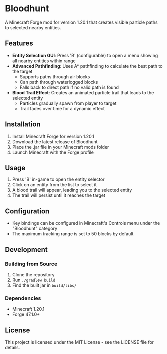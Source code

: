 # Bloodhunt

A Minecraft Forge mod for version 1.20.1 that creates visible particle paths to selected nearby entities.

## Features

- **Entity Selection GUI**: Press 'B' (configurable) to open a menu showing all nearby entities within range
- **Advanced Pathfinding**: Uses A* pathfinding to calculate the best path to the target
  - Supports paths through air blocks
  - Can path through waterlogged blocks
  - Falls back to direct path if no valid path is found
- **Blood Trail Effect**: Creates an animated particle trail that leads to the selected entity
  - Particles gradually spawn from player to target
  - Trail fades over time for a dynamic effect

## Installation

1. Install Minecraft Forge for version 1.20.1
2. Download the latest release of Bloodhunt
3. Place the .jar file in your Minecraft mods folder
4. Launch Minecraft with the Forge profile

## Usage

1. Press 'B' in-game to open the entity selector
2. Click on an entity from the list to select it
3. A blood trail will appear, leading you to the selected entity
4. The trail will persist until it reaches the target

## Configuration

- Key bindings can be configured in Minecraft's Controls menu under the "Bloodhunt" category
- The maximum tracking range is set to 50 blocks by default

## Development

### Building from Source

1. Clone the repository
2. Run `./gradlew build`
3. Find the built jar in `build/libs/`

### Dependencies

- Minecraft 1.20.1
- Forge 47.1.0+

## License

This project is licensed under the MIT License - see the LICENSE file for details. 